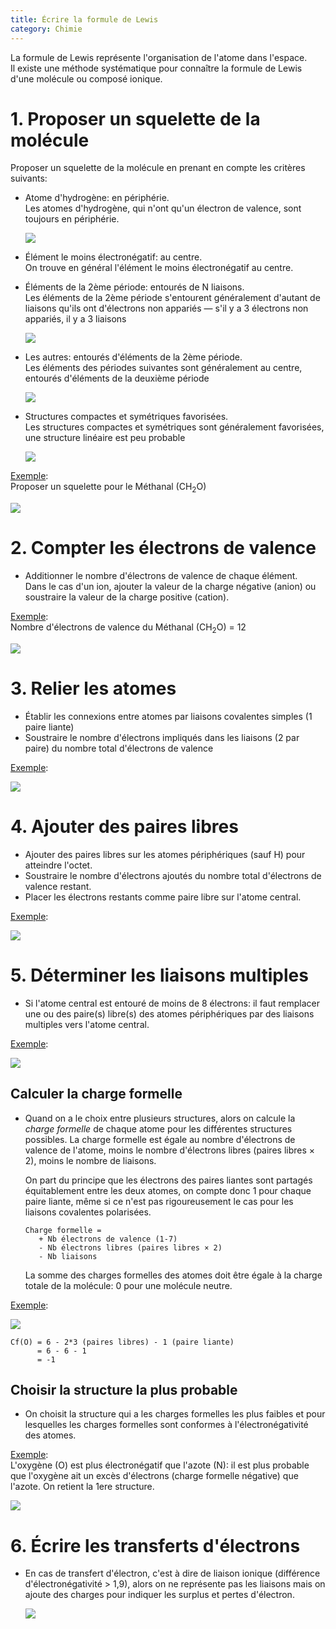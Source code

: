```yaml
---
title: Écrire la formule de Lewis
category: Chimie
---
```


La formule de Lewis représente l'organisation de l'atome dans l'espace.  
Il existe une méthode systématique pour connaître la formule de Lewis d'une molécule ou composé ionique.

# 1. Proposer un squelette de la molécule

Proposer un squelette de la molécule en prenant en compte les critères suivants:

* Atome d'hydrogène: en périphérie.  
  Les atomes d'hydrogène, qui n'ont qu'un électron de valence, sont toujours en périphérie.

   ![](https://i.imgur.com/E096Sk3.png)

* Élément le moins électronégatif: au centre.  
  On trouve en général l'élément le moins électronégatif au centre.

* Éléments de la 2ème période: entourés de N liaisons.  
  Les éléments de la 2ème période s'entourent généralement d'autant de liaisons qu'ils ont d'électrons non appariés — s'il y a 3 électrons non appariés, il y a 3 liaisons

   ![](https://i.imgur.com/0hXM47A.png)

* Les autres: entourés d'éléments de la 2ème période.  
  Les éléments des périodes suivantes sont généralement au centre, entourés d'éléments de la deuxième période

   ![](https://i.imgur.com/nFF1XZat.png)

* Structures compactes et symétriques favorisées.  
  Les structures compactes et symétriques sont généralement favorisées, une structure linéaire est peu probable

   ![](https://i.imgur.com/D4Qt6GY.png)

<ins>Exemple</ins>:  
Proposer un squelette pour le Méthanal (CH<sub>2</sub>O)

![](https://i.imgur.com/jHRmSWI.png?2)

# 2. Compter les électrons de valence

* Additionner le nombre d'électrons de valence de chaque élément.  
  Dans le cas d'un ion, ajouter la valeur de la charge négative (anion) ou soustraire la valeur de la charge positive (cation).

<ins>Exemple</ins>:  
Nombre d'électrons de valence du Méthanal (CH<sub>2</sub>O) = 12

![](https://i.imgur.com/bl6u45n.png)

# 3. Relier les atomes

* Établir les connexions entre atomes par liaisons covalentes simples (1 paire liante)
* Soustraire le nombre d'électrons impliqués dans les liaisons (2 par paire) du nombre total d'électrons de valence

<ins>Exemple</ins>:

![](https://i.imgur.com/1rhDDA6.png)

# 4. Ajouter des paires libres

* Ajouter des paires libres sur les atomes périphériques (sauf H) pour atteindre l'octet.  
* Soustraire le nombre d'électrons ajoutés du nombre total d'électrons de valence restant.
* Placer les électrons restants comme paire libre sur l'atome central.

<ins>Exemple</ins>:

![](https://i.imgur.com/Uh8B7lg.png)

# 5. Déterminer les liaisons multiples

* Si l'atome central est entouré de moins de 8 électrons: il faut remplacer une ou des paire(s) libre(s) des atomes périphériques par des liaisons multiples vers l'atome central.

<ins>Exemple</ins>:

![](https://i.imgur.com/gxwTRgx.png)

## Calculer la charge formelle

* Quand on a le choix entre plusieurs structures, alors on calcule la *charge formelle* de chaque atome pour les différentes structures possibles.
  La charge formelle est égale au nombre d'électrons de valence de l'atome, moins le nombre d'électrons libres (paires libres × 2), moins le nombre de liaisons.

  On part du principe que les électrons des paires liantes sont partagés équitablement entre les deux atomes, on compte donc 1 pour chaque paire liante, même si ce n'est pas rigoureusement le cas pour les liaisons covalentes polarisées.

  ```
  Charge formelle =
     + Nb électrons de valence (1-7)
     - Nb électrons libres (paires libres × 2)
     - Nb liaisons
  ```

  La somme des charges formelles des atomes doit être égale à la charge totale de la molécule: 0 pour une molécule neutre.

<ins>Exemple</ins>:  

![](https://i.imgur.com/gARMWnD.png)

```
Cf(O) = 6 - 2*3 (paires libres) - 1 (paire liante)
      = 6 - 6 - 1
      = -1
```

## Choisir la structure la plus probable

* On choisit la structure qui a les charges formelles les plus faibles et pour lesquelles les charges formelles sont conformes à l'électronégativité des atomes.

<ins>Exemple</ins>:  
L'oxygène (O) est plus électronégatif que l'azote (N): il est plus probable que l'oxygène ait un excès d'électrons (charge formelle négative) que l'azote. On retient la 1ere structure.

![](https://i.imgur.com/1xaLt3s.png)

# 6. Écrire les transferts d'électrons

* En cas de transfert d'électron, c'est à dire de liaison ionique (différence d'électronégativité > 1,9), alors on ne représente pas les liaisons mais on ajoute des charges pour indiquer les surplus et pertes d'électron.

  ![](https://i.imgur.com/ckiAFZp.png)
